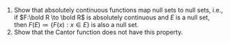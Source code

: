 1. Show that absolutely continuous functions map null sets to null sets, i.e., if $F:\bold R \to \bold R$ is absolutely continuous and $E$ is a null set, then $F(E)\coloneqq \lbrace F(x): x \in E\rbrace$ is also a null set.
2. Show that the Cantor function does not have this property.